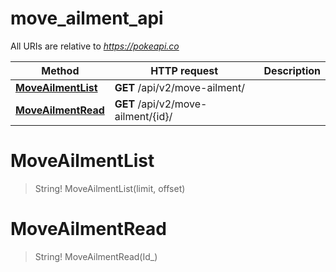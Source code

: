 # move_ailment_api

All URIs are relative to *https://pokeapi.co*

Method | HTTP request | Description
------------- | ------------- | -------------
[**MoveAilmentList**](move_ailment_api.md#MoveAilmentList) | **GET** /api/v2/move-ailment/ | 
[**MoveAilmentRead**](move_ailment_api.md#MoveAilmentRead) | **GET** /api/v2/move-ailment/{id}/ | 


<a name="MoveAilmentList"></a>
# **MoveAilmentList**
> String! MoveAilmentList(limit, offset)


<a name="MoveAilmentRead"></a>
# **MoveAilmentRead**
> String! MoveAilmentRead(Id_)


